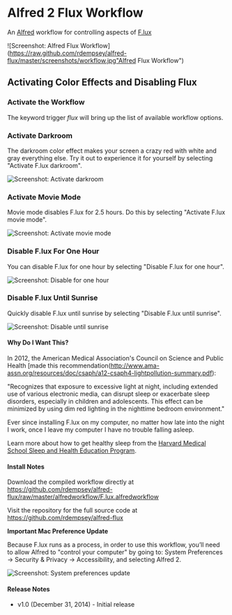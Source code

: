 # Alfred 2 Flux Workflow

An [Alfred](http://www.alfredapp.com/ "Alfred App") workflow for controlling aspects of [F.lux](https://justgetflux.com/ "F.lux")

![Screenshot: Alfred Flux Workflow](https://raw.github.com/rdempsey/alfred-flux/master/screenshots/workflow.jpg"Alfred Flux Workflow")

## Activating Color Effects and Disabling Flux

### Activate the Workflow

The keyword trigger *flux* will bring up the list of available workflow options.

### Activate Darkroom

The darkroom color effect makes your screen a crazy red with white and gray everything else. Try it out to experience it for yourself by selecting "Activate F.lux darkroom".

![Screenshot: Activate darkroom](https://raw.githubusercontent.com/rdempsey/alfred-flux/master/screenshots/flux-activate-darkroom.jpg "Activate darkroom")

### Activate Movie Mode

Movie mode disables F.lux for 2.5 hours. Do this by selecting "Activate F.lux movie mode".

![Screenshot: Activate movie mode](https://raw.githubusercontent.com/rdempsey/alfred-flux/master/screenshots/flux-activate-movie-mode.jpg "Activate movie mode")

### Disable F.lux For One Hour

You can disable F.lux for one hour by selecting "Disable F.lux for one hour".

![Screenshot: Disable for one hour](https://raw.githubusercontent.com/rdempsey/alfred-flux/master/screenshots/flux-disable-one-hour.jpg "Disable F.lux for one hour")

### Disable F.lux Until Sunrise

Quickly disable F.lux until sunrise by selecting "Disable F.lux until sunrise".

![Screenshot: Disable until sunrise](https://raw.githubusercontent.com/rdempsey/alfred-flux/master/screenshots/flux-disable-to-sunrise.jpg "Disable F.lux until sunrise")


#### Why Do I Want This?

In 2012, the American Medical Association's Council on Science and Public Health [made this recommendation(http://www.ama-assn.org/resources/doc/csaph/a12-csaph4-lightpollution-summary.pdf):

"Recognizes that exposure to excessive light at night, including extended use of various electronic media, can disrupt sleep or exacerbate sleep disorders, especially in children and adolescents. This effect can be minimized by using dim red lighting in the nighttime bedroom environment."

Ever since installing F.lux on my computer, no matter how late into the night I work, once I leave my computer I have no trouble falling asleep.

Learn more about how to get healthy sleep from the [Harvard Medical School Sleep and Health Education Program](http://healthysleep.med.harvard.edu/portal/).

#### Install Notes

Download the compiled workflow directly at https://github.com/rdempsey/alfred-flux/raw/master/alfredworkflow/F.lux.alfredworkflow

Visit the repository for the full source code at https://github.com/rdempsey/alfred-flux

**Important Mac Preference Update**

Because F.lux runs as a process, in order to use this workflow, you’ll need to allow Alfred to "control your computer" by going to: System Preferences -> Security & Privacy -> Accessibility, and selecting Alfred 2.

![Screenshot: System preferences update](https://raw.githubusercontent.com/rdempsey/alfred-flux/master/screenshots/system-prefs-security.jpg "Update system preferences")

#### Release Notes

* v1.0 (December 31, 2014) - Initial release